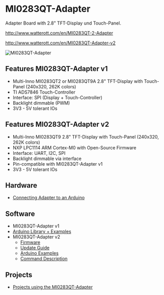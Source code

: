 # MI0283QT-Adapter
Adapter Board with 2.8" TFT-Display und Touch-Panel.

http://www.watterott.com/en/MI0283QT-2-Adapter

http://www.watterott.com/en/MI0283QT-Adapter-v2

![MI0283QT-Adapter](https://raw.github.com/watterott/MI0283QT-Adapter/master/img/mi0283qt-adapter.jpg)


## Features MI0283QT-Adapter v1
* Multi-Inno MI0283QT2 or MI0283QT9A 2.8" TFT-Display with Touch-Panel (240x320, 262K colors)
* TI ADS7846 Touch-Controller
* Interface: SPI (Display + Touch-Controller)
* Backlight dimmable (PWM)
* 3V3 - 5V tolerant IOs


## Features MI0283QT-Adapter v2
* Multi-Inno MI0283QT9 2.8" TFT-Display with Touch-Panel (240x320, 262K colors)
* NXP LPC1114 ARM Cortex-M0 with Open-Source Firmware
* Interface: UART, I2C, SPI
* Backlight dimmable via interface
* Pin-compatible with MI0283QT-Adapter v1
* 3V3 - 5V tolerant IOs


## Hardware
* [Connecting Adapter to an Arduino](https://github.com/watterott/MI0283QT-Adapter/blob/master/Arduino-Connection.md)


## Software
* MI0283QT-Adapter v1
 * [Arduino Library + Examples](https://github.com/watterott/mSD-Shield/tree/master/src)
* MI0283QT-Adapter v2
  * [Firmware](https://github.com/watterott/MI0283QT-Adapter/tree/master/fw)
  * [Update Guide](https://github.com/watterott/MI0283QT-Adapter/tree/master/fw/update_guide)
  * [Arduino Examples](https://github.com/watterott/MI0283QT-Adapter/tree/master/fw/examples)
  * [Command Description](https://github.com/watterott/MI0283QT-Adapter/tree/master/fw/docu)


## Projects
* [Projects using the MI0283QT-Adapter](https://github.com/watterott/MI0283QT-Adapter/blob/master/Projects.md)
